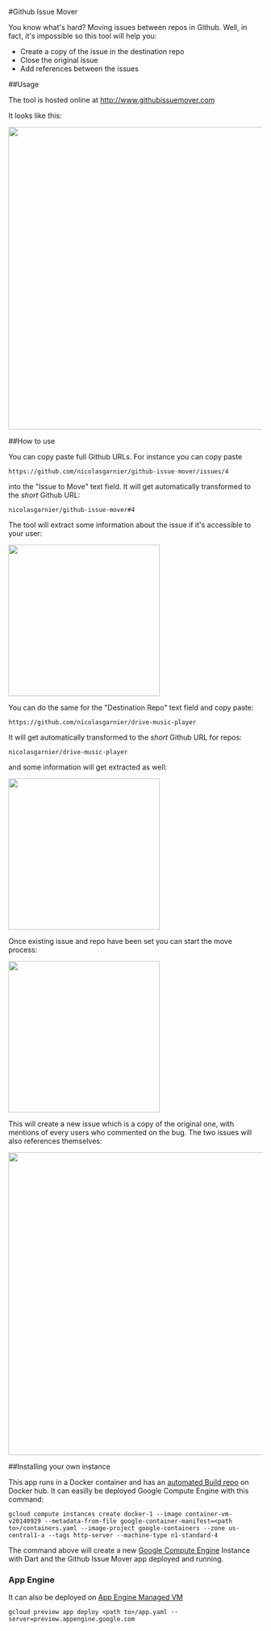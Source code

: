 #Github Issue Mover

You know what's hard? Moving issues between repos in Github. 
Well, in fact, it's impossible so this tool will help you:
 - Create a copy of the issue in the destination repo
 - Close the original issue
 - Add references between the issues

##Usage

The tool is hosted online at http://www.githubissuemover.com

It looks like this:

<img width="600px" src="https://raw.githubusercontent.com/nicolasgarnier/github-issue-mover/master/README_assets/app.png">


##How to use

You can copy paste full Github URLs. For instance you can copy paste

`https://github.com/nicolasgarnier/github-issue-mover/issues/4`

into the "Issue to Move" text field. It will get automatically transformed to the _short_ Github URL:

`nicolasgarnier/github-issue-mover#4`

The tool will extract some information about the issue if it's accessible to your user:

<img width="300px" src="https://raw.githubusercontent.com/nicolasgarnier/github-issue-mover/master/README_assets/issue.png">

You can do the same for the "Destination Repo" text field and copy paste:

`https://github.com/nicolasgarnier/drive-music-player`

It will get automatically transformed to the _short_ Github URL for repos:

`nicolasgarnier/drive-music-player`

and some information will get extracted as well:

<img width="300px" src="https://raw.githubusercontent.com/nicolasgarnier/github-issue-mover/master/README_assets/repo.png">

Once existing issue and repo have been set you can start the move process:

<img width="300px" src="https://raw.githubusercontent.com/nicolasgarnier/github-issue-mover/master/README_assets/move.png">

This will create a new issue which is a copy of the original one, with mentions of every users who commented on the bug. The two issues will also references themselves:

<img width="600px" src="https://raw.githubusercontent.com/nicolasgarnier/github-issue-mover/master/README_assets/result.png">

##Installing your own instance

This app runs in a Docker container and has an [automated Build repo](https://registry.hub.docker.com/u/nicolasgarnier/github-issue-mover) on Docker hub. It can easilly be deployed Google Compute Engine with this command:

`gcloud compute instances create docker-1 --image container-vm-v20140929 --metadata-from-file google-container-manifest=<path to>/containers.yaml --image-project google-containers --zone us-central1-a --tags http-server --machine-type n1-standard-4`

The command above will create a new [Google Compute Engine](https://cloud.google.com/compute/) Instance with Dart and the Github Issue Mover app deployed and running.

### App Engine

It can also be deployed on [App Engine Managed VM](https://cloud.google.com/appengine/docs/managed-vms/)

`gcloud preview app deploy <path to>/app.yaml --server=preview.appengine.google.com`
